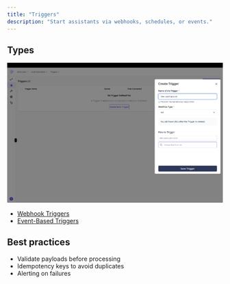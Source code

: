 ```yaml
---
title: "Triggers"
description: "Start assistants via webhooks, schedules, or events."
---
```


## Types

![Triggers Pn](/images/triggers.png)

- [Webhook Triggers](/triggers-intents/webhooks)
- [Event-Based Triggers](/triggers-intents/event-triggers)

## Best practices

- Validate payloads before processing
- Idempotency keys to avoid duplicates
- Alerting on failures